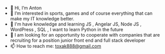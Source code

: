 - 👋 Hi, I’m Anton
- 👀 I’m interested in sports, games and of course everything that can make my IT knowledge better.
- 🌱 I'm have knowledge and learning JS , Angelar JS, Node JS , WordPress , SQL , I want to learn Python in the future
- 💞️ I am looking for an opportunity to cooperate with companies that are recruiting for a position
junior front end and full stack developer
- 📫 How to reach me: toxak888@gmail.com 



